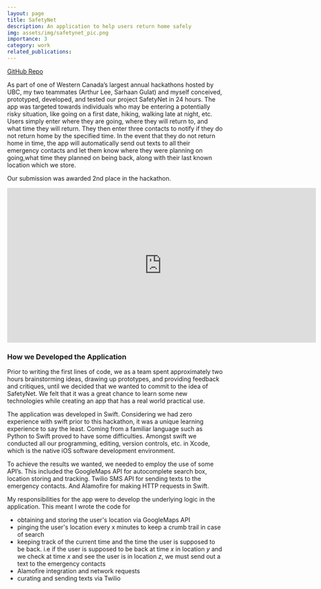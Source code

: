 ```yaml
---
layout: page
title: SafetyNet
description: An application to help users return home safely 
img: assets/img/safetynet_pic.png
importance: 3
category: work
related_publications: 
---
```

[GitHub Repo](https://github.com/rayquaza7/SafetyNet)

As part of one of Western Canada’s largest annual hackathons hosted by UBC, my two teammates (Arthur Lee, Sarhaan Gulat) and myself conceived, prototyped, developed, and tested our project SafetyNet in 24 hours. The app was targeted towards individuals who may be entering a potentially risky situation, like going on a first date, hiking, walking late at night, etc. Users simply enter where they are going, where they will return to, and what time they will return. They then enter three contacts to notify if they do not return home by the specified time. In the event that they do not return home in time, the app will automatically send out texts to all their emergency contacts and let them know where they were planning on going,what time they planned on being back, along with their last known location which we store.

Our submission was awarded 2nd place in the hackathon.

<div align="center"><iframe id="player" width="720" height="360" src="https://www.youtube.com/embed/EYhCXC9rJ6E" frameborder="0" allowfullscreen></iframe></div>

### How we Developed the Application

Prior to writing the first lines of code, we as a team spent approximately two hours brainstorming ideas, drawing up prototypes, and providing feedback and critiques, until we decided that we wanted to commit to the idea of SafetyNet. We felt that it was a great chance to learn some new technologies while creating an app that has a real world practical use.

The application was developed in Swift. Considering we had zero experience with swift prior to this hackathon, it was a unique learning experience to say the least. Coming from a familiar language such as Python to Swift proved to have some difficulties. Amongst swift we conducted all our programming, editing, version controls, etc. in Xcode, which is the native iOS software development environment.

To achieve the results we wanted, we needed to employ the use of some API’s. This included the GoogleMaps API for autocomplete search box, location storing and tracking. Twilio SMS API for sending texts to the emergency contacts. And Alamofire for making HTTP requests in Swift. 

My responsibilities for the app were to develop the underlying logic in the application. This meant I wrote the code for

<ul>
    <li>obtaining and storing the user's location via GoogleMaps API</li>
    <li>pinging the user's location every x minutes to keep a crumb trail in case of search</li>
    <li>keeping track of the current time and the time the user is supposed to be back. i.e if the user is supposed to be back at time <i>x</i> in location <i>y</i> and we check at time <i>x</i> and see the user is in location <i>z</i>, we must send out a text to the emergency contacts</li>
    <li>Alamofire integration and network requests</li>
    <li>curating and sending texts via Twilio</li>

</ul>